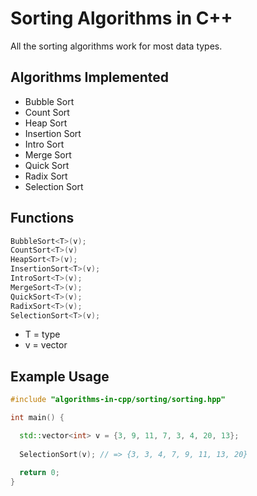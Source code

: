# Sorting Algorithms in C++

All the sorting algorithms work for most data types.

## Algorithms Implemented

- Bubble Sort
- Count Sort
- Heap Sort
- Insertion Sort
- Intro Sort
- Merge Sort
- Quick Sort
- Radix Sort
- Selection Sort

## Functions

```cpp
BubbleSort<T>(v);
CountSort<T>(v)
HeapSort<T>(v);
InsertionSort<T>(v);
IntroSort<T>(v);
MergeSort<T>(v);
QuickSort<T>(v);
RadixSort<T>(v);
SelectionSort<T>(v);
```

- T = type
- v = vector

## Example Usage

```cpp
#include "algorithms-in-cpp/sorting/sorting.hpp"

int main() {

  std::vector<int> v = {3, 9, 11, 7, 3, 4, 20, 13};
  
  SelectionSort(v); // => {3, 3, 4, 7, 9, 11, 13, 20}

  return 0;
}
```
